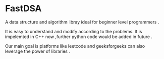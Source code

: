 # FastDSA

A data structure and algorithm libray ideal for beginner level programmers .


It is easy to understand and modify according to the problems. It is impelemted in C++ now ,further python code would be added in future .


Our main goal is platforms like leetcode and geeksforgeeks can also leverage the power of libraries .

